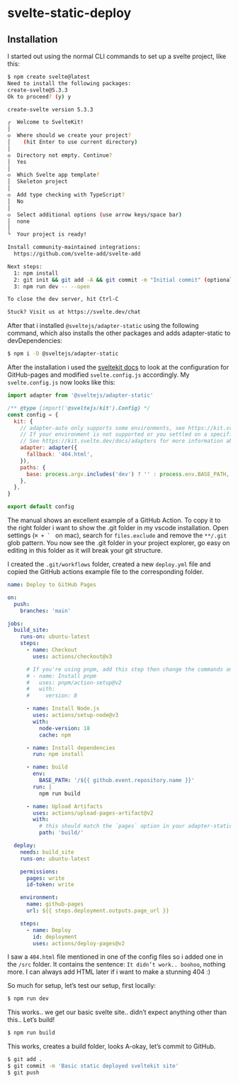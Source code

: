 # svelte-static-deploy

## Installation

I started out using the normal CLI commands to set up a svelte project, like this:

```bash
$ npm create svelte@latest
Need to install the following packages:
create-svelte@5.3.3
Ok to proceed? (y) y

create-svelte version 5.3.3

┌  Welcome to SvelteKit!
│
◇  Where should we create your project?
│    (hit Enter to use current directory)
│
◇  Directory not empty. Continue?
│  Yes
│
◇  Which Svelte app template?
│  Skeleton project
│
◇  Add type checking with TypeScript?
│  No
│
◇  Select additional options (use arrow keys/space bar)
│  none
│
└  Your project is ready!

Install community-maintained integrations:
  https://github.com/svelte-add/svelte-add

Next steps:
  1: npm install
  2: git init && git add -A && git commit -m "Initial commit" (optional)
  3: npm run dev -- --open

To close the dev server, hit Ctrl-C

Stuck? Visit us at https://svelte.dev/chat
```

After that i installed `@sveltejs/adapter-static` using the following command, which also installs the other packages and adds adapter-static to devDependencies:

```bash
$ npm i -D @sveltejs/adapter-static
```

After the installation i used the [sveltekit docs](https://kit.svelte.dev/docs/adapter-static#github-pages) to look at the configuration for GitHub-pages and modified `svelte.config.js` accordingly. My `svelte.config.js` now looks like this:

```js
import adapter from '@sveltejs/adapter-static'

/** @type {import('@sveltejs/kit').Config} */
const config = {
  kit: {
    // adapter-auto only supports some environments, see https://kit.svelte.dev/docs/adapter-auto for a list.
    // If your environment is not supported or you settled on a specific environment, switch out the adapter.
    // See https://kit.svelte.dev/docs/adapters for more information about adapters.
    adapter: adapter({
      fallback: '404.html',
    }),
    paths: {
      base: process.argv.includes('dev') ? '' : process.env.BASE_PATH,
    },
  },
}

export default config
```

The manual shows an excellent example of a GitHub Action. To copy it to the right folder i want to show the .git folder in my vscode installation. Open settings (```⌘ + ` ``` on mac), search for `files.exclude` and remove the `**/.git` glob pattern. You now see the .git folder in your project explorer, go easy on editing in this folder as it will break your git structure.

I created the `.git/workflows` folder, created a new `deploy.yml` file and copied the GitHub actions example file to the corresponding folder.

```yml
name: Deploy to GitHub Pages

on:
  push:
    branches: 'main'

jobs:
  build_site:
    runs-on: ubuntu-latest
    steps:
      - name: Checkout
        uses: actions/checkout@v3

      # If you're using pnpm, add this step then change the commands and cache key below to use `pnpm`
      # - name: Install pnpm
      #   uses: pnpm/action-setup@v2
      #   with:
      #     version: 8

      - name: Install Node.js
        uses: actions/setup-node@v3
        with:
          node-version: 18
          cache: npm

      - name: Install dependencies
        run: npm install

      - name: build
        env:
          BASE_PATH: '/${{ github.event.repository.name }}'
        run: |
          npm run build

      - name: Upload Artifacts
        uses: actions/upload-pages-artifact@v2
        with:
          # this should match the `pages` option in your adapter-static options
          path: 'build/'

  deploy:
    needs: build_site
    runs-on: ubuntu-latest

    permissions:
      pages: write
      id-token: write

    environment:
      name: github-pages
      url: ${{ steps.deployment.outputs.page_url }}

    steps:
      - name: Deploy
        id: deployment
        uses: actions/deploy-pages@v2
```

I saw a `404.html` file mentioned in one of the config files so i added one in the `/src` folder. It contains the sentence: `It didn’t work.. boohoo`, nothing more. I can always add HTML later if i want to make a stunning 404 :)

So much for setup, let’s test our setup, first locally:
```bash
$ npm run dev
```

This works.. we get our basic svelte site.. didn’t expect anything other than this.. Let’s build!

```bash
$ npm run build
```

This works, creates a build folder, looks A-okay, let’s commit to GitHub.

```bash
$ git add .
$ git commit -m 'Basic static deployed sveltekit site'
$ git push
```

